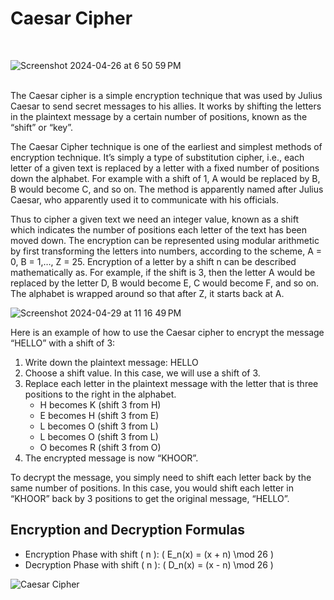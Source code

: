 
# Caesar Cipher

<br>

![Screenshot 2024-04-26 at 6 50 59 PM](https://github.com/sarthakkarora/Caesar-Cipher/assets/130503783/71206e72-e17d-484f-8dd6-1e99a923b1ae)

<br>
The Caesar cipher is a simple encryption technique that was used by Julius Caesar to send secret messages to his allies. It works by shifting the letters in the plaintext message by a certain number of positions, known as the “shift” or “key”.

The Caesar Cipher technique is one of the earliest and simplest methods of encryption technique. It’s simply a type of substitution cipher, i.e., each letter of a given text is replaced by a letter with a fixed number of positions down the alphabet. For example with a shift of 1, A would be replaced by B, B would become C, and so on. The method is apparently named after Julius Caesar, who apparently used it to communicate with his officials.

Thus to cipher a given text we need an integer value, known as a shift which indicates the number of positions each letter of the text has been moved down. The encryption can be represented using modular arithmetic by first transforming the letters into numbers, according to the scheme, A = 0, B = 1,…, Z = 25. Encryption of a letter by a shift n can be described mathematically as. For example, if the shift is 3, then the letter A would be replaced by the letter D, B would become E, C would become F, and so on. The alphabet is wrapped around so that after Z, it starts back at A.

![Screenshot 2024-04-29 at 11 16 49 PM](https://github.com/sarthakkarora/Caesar-Cipher/assets/130503783/2ba3fb5c-c2cf-4864-bab7-58e38a7fb303)

Here is an example of how to use the Caesar cipher to encrypt the message “HELLO” with a shift of 3:

1. Write down the plaintext message: HELLO
2. Choose a shift value. In this case, we will use a shift of 3.
3. Replace each letter in the plaintext message with the letter that is three positions to the right in the alphabet.
   - H becomes K (shift 3 from H)
   - E becomes H (shift 3 from E)
   - L becomes O (shift 3 from L)
   - L becomes O (shift 3 from L)
   - O becomes R (shift 3 from O)
4. The encrypted message is now “KHOOR”.

To decrypt the message, you simply need to shift each letter back by the same number of positions. In this case, you would shift each letter in “KHOOR” back by 3 positions to get the original message, “HELLO”.

## Encryption and Decryption Formulas

- Encryption Phase with shift \( n \): \( E_n(x) = (x + n) \mod 26 \)
- Decryption Phase with shift \( n \): \( D_n(x) = (x - n) \mod 26 \)

![Caesar Cipher](https://github.com/sarthakkarora/Caesar-Cipher/assets/130503783/c59d4c95-96cc-4e4d-bcd2-1e20b054317a)
